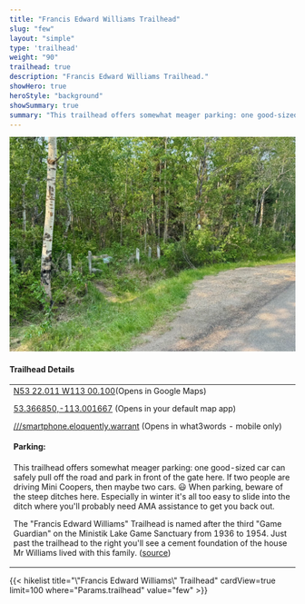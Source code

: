 ```yaml
---
title: "Francis Edward Williams Trailhead"
slug: "few"
layout: "simple"
type: 'trailhead'
weight: "90"
trailhead: true
description: "Francis Edward Williams Trailhead."
showHero: true
heroStyle: "background"
showSummary: true
summary: "This trailhead offers somewhat meager parking: one good-sized car can safely pull off the road and park in front of the gate here. If two people are driving Mini Coopers, then maybe two cars. 😃 When parking, beware of the steep ditches here. Especially in winter it's all too easy to slide into the ditch where you'll probably need AMA assistance to get you back out."
---
```


<div class="flex flex-col text-surface shadow-secondary-1 dark:bg-surface-dark dark:text-white max-w-max lg:flex-row h-auto">
<div class="w-full lg:w-1/2" style="margin-bottom: 20px;">

![Francis Edward Williams Trailhead](featured-few.jpg "Francis Edward Williams Trailhead")

</div>
  <div class="flex flex-col justify-start pl-5 lg:w-1/2">
    <h4 class="text-xl font-large mt-0">Trailhead Details</h4>
      <table width=100% class="w-full">
      <tbody>
        <tr>
          <td valign="top" colspan="2" class="my-4 text-base"><a href="https://maps.app.goo.gl/rT9MCK823RFvHCgt8" target="_blank">N53 22.011 W113 00.100</a>(Opens in Google Maps)</br>
          <p><a href="geo:53.366850,-113.001667">53.366850,-113.001667</a> (Opens in your default map app)</p>
          <p><a href="smartphone.eloquently.warrant://show?threewords=smartphone.eloquently.warrant">///smartphone.eloquently.warrant</a> (Opens in what3words - mobile only)</p>
          </td>
        </tr>
        <tr>
          <td valign="top" class="mb-2 text-base"><b>Parking:</b></td>
        </tr>
        <tr>
          <td valign="top" colspan="2" class="my-4 text-base"><p>This trailhead offers somewhat meager parking: one good-sized car can safely pull off the road and park in front of the gate here. If two people are driving Mini Coopers, then maybe two cars. 😃 When parking, beware of the steep ditches here. Especially in winter it's all too easy to slide into the ditch where you'll probably need AMA assistance to get you back out.</p> <p>The "Francis Edward Williams" Trailhead is named after the third "Game Guardian" on the Ministik Lake Game Sanctuary from 1936 to 1954. Just past the trailhead to the right you'll see a cement foundation of the house Mr Williams lived with this family. (<a href="https://www.geocaching.com/geocache/GC3GJ0B_gg3-francis-edward-williams">source</a>)</p></td>
        </tr>
      </tbody>
      </table>
  </div>
</div>
{{< hikelist title="\"Francis Edward Williams\" Trailhead" cardView=true limit=100 where="Params.trailhead" value="few" >}}